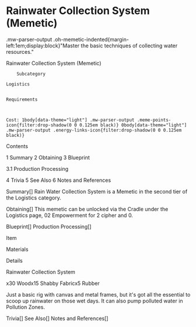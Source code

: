 # Rainwater Collection System (Memetic)

.mw-parser-output .oh-memetic-indented{margin-left:1em;display:block}"Master the basic techniques of collecting water resources."

Rainwater Collection System (Memetic)


	
		
		
	
	



	
		Subcategory
	
	Logistics


	Requirements


	
	Cost: 1body[data-theme="light"] .mw-parser-output .meme-points-icon{filter:drop-shadow(0 0 0.125em black)} 0body[data-theme="light"] .mw-parser-output .energy-links-icon{filter:drop-shadow(0 0 0.125em black)}





Contents

1 Summary
2 Obtaining
3 Blueprint

3.1 Production Processing


4 Trivia
5 See Also
6 Notes and References



Summary[]
Rain Water Collection System is a Memetic in the second tier of the Logistics category.

Obtaining[]
This memetic can be unlocked via the Cradle under the Logistics page, 02 Empowerment for 2 cipher and  0.

Blueprint[]
Production Processing[]


Item

Materials

Details


Rainwater Collection System

x30 Woodx15 Shabby Fabricx5 Rubber

Just a basic rig with canvas and metal frames, but it's got all the essential to scoop up rainwater on those wet days. It can also pump polluted water in Pollution Zones.


Trivia[]
See Also[]
Notes and References[]
